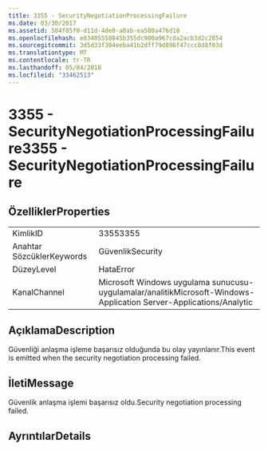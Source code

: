 ```yaml
---
title: 3355 - SecurityNegotiationProcessingFailure
ms.date: 03/30/2017
ms.assetid: 504f85f0-d11d-4de0-a0ab-ea580a476d18
ms.openlocfilehash: e03405558045b355dc900a967cda2acb3d2c2854
ms.sourcegitcommit: 3d5d33f384eeba41b2dff79d096f47ccc8d8f03d
ms.translationtype: MT
ms.contentlocale: tr-TR
ms.lasthandoff: 05/04/2018
ms.locfileid: "33462513"
---
```

# <a name="3355---securitynegotiationprocessingfailure"></a><span data-ttu-id="d64ec-102">3355 - SecurityNegotiationProcessingFailure</span><span class="sxs-lookup"><span data-stu-id="d64ec-102">3355 - SecurityNegotiationProcessingFailure</span></span>
## <a name="properties"></a><span data-ttu-id="d64ec-103">Özellikler</span><span class="sxs-lookup"><span data-stu-id="d64ec-103">Properties</span></span>  
  
|||  
|-|-|  
|<span data-ttu-id="d64ec-104">Kimlik</span><span class="sxs-lookup"><span data-stu-id="d64ec-104">ID</span></span>|<span data-ttu-id="d64ec-105">3355</span><span class="sxs-lookup"><span data-stu-id="d64ec-105">3355</span></span>|  
|<span data-ttu-id="d64ec-106">Anahtar Sözcükler</span><span class="sxs-lookup"><span data-stu-id="d64ec-106">Keywords</span></span>|<span data-ttu-id="d64ec-107">Güvenlik</span><span class="sxs-lookup"><span data-stu-id="d64ec-107">Security</span></span>|  
|<span data-ttu-id="d64ec-108">Düzey</span><span class="sxs-lookup"><span data-stu-id="d64ec-108">Level</span></span>|<span data-ttu-id="d64ec-109">Hata</span><span class="sxs-lookup"><span data-stu-id="d64ec-109">Error</span></span>|  
|<span data-ttu-id="d64ec-110">Kanal</span><span class="sxs-lookup"><span data-stu-id="d64ec-110">Channel</span></span>|<span data-ttu-id="d64ec-111">Microsoft Windows uygulama sunucusu-uygulamalar/analitik</span><span class="sxs-lookup"><span data-stu-id="d64ec-111">Microsoft-Windows-Application Server-Applications/Analytic</span></span>|  
  
## <a name="description"></a><span data-ttu-id="d64ec-112">Açıklama</span><span class="sxs-lookup"><span data-stu-id="d64ec-112">Description</span></span>  
 <span data-ttu-id="d64ec-113">Güvenliği anlaşma işleme başarısız olduğunda bu olay yayınlanır.</span><span class="sxs-lookup"><span data-stu-id="d64ec-113">This event is emitted when the security negotiation processing failed.</span></span>  
  
## <a name="message"></a><span data-ttu-id="d64ec-114">İleti</span><span class="sxs-lookup"><span data-stu-id="d64ec-114">Message</span></span>  
 <span data-ttu-id="d64ec-115">Güvenlik anlaşma işlemi başarısız oldu.</span><span class="sxs-lookup"><span data-stu-id="d64ec-115">Security negotiation processing failed.</span></span>  
  
## <a name="details"></a><span data-ttu-id="d64ec-116">Ayrıntılar</span><span class="sxs-lookup"><span data-stu-id="d64ec-116">Details</span></span>
